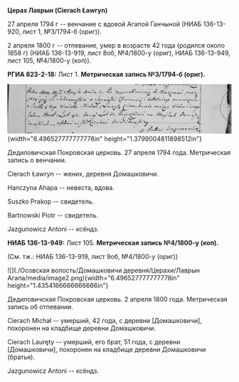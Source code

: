 **Церах Лаврын (Cierach Ławryn)**

27 апреля 1794 г -- венчание с вдовой Агапой Ганчыной (НИАБ 136-13-920,
лист 1, №3/1794-б (ориг)).

2 апреля 1800 г -- отпевание, умер в возрасте 42 года (родился около
1858 г) (НИАБ 136-13-919, лист 8об, №4/1800-у (ориг), НИАБ 136-13-949,
лист 105, №4/1800-у (коп)).

**РГИА 823-2-18:** Лист 1. **Метрическая запись №3/1794-б (ориг).**

![](./media/8e846c63048fccd3935ff64add5e61b0cda227ef.png){width="6.496527777777778in"
height="1.3799004811898512in"}

Дедиловичская Покровская церковь. 27 апреля 1794 года. Метрическая
запись о венчании.

Cierach Ławryn -- жених, деревня Домашковичи.

Hanczyna Ahapa -- невеста, вдова.

Suszko Prakop -- свидетель.

Bartnowski Piotr -- свидетель.

Jazgunowicz Antoni -- ксёндз.

**НИАБ 136-13-949:** Лист 105. **Метрическая запись №4/1800-у (коп).**

(См. тж.: НИАБ 136-13-919, лист 9об, №4/1800-у (ориг))

![](./Осовская волость/Домашковичи деревня/Церахи/Лаврын Агапа/media/image2.png){width="6.496527777777778in"
height="1.4354166666666666in"}

Дедиловичская Покровская церковь. 2 апреля 1800 года. Метрическая запись
об отпевании.

Cierach Michał -- умерший, 42 года, с деревни \[Домашковичи\], похоронен
на кладбище деревни Домашковичи.

Cierach Lauręty -- умерший, его брат, 51 года, с деревни
\[Домашковичи\], похоронен на кладбище деревни Домашковичи (братья).

Jazgunowicz Antoni -- ксёндз.
